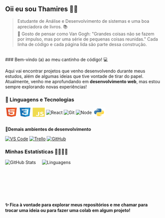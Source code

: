 ## Oii eu sou Thamires 👩🏽

> Estudante de Análise e Desenvolvimento de sistemas e uma boa apreciadora de livros. 📚 <br>
🦋 Gosto de pensar como Van Gogh: "Grandes coisas não se fazem por impulso, mas por uma série de pequenas coisas reunidas." Cada linha de código e cada página lida são parte dessa construção.
<br>
### Bem-vindo (a) ao meu cantinho de código! 💻  

Aqui vai encontrar projetos que venho desenvolvendo durante meus estudos, além de algumas ideias que tive vontade de tirar do papel.  
Atualmente, venho me aprofundando em **desenvolvimento web**, mas estou sempre explorando novas experiências!

### 👾 Linguagens e Tecnologias

<div style="display: inline_block">
  <img align="center" alt="Html" height="30" width="40"  src="https://raw.githubusercontent.com/devicons/devicon/master/icons/html5/html5-original.svg">
  <img align="center" alt="Css" height="30" width="40" src="https://raw.githubusercontent.com/devicons/devicon/master/icons/css3/css3-original.svg">
  <img align="center" alt="JavaScript" height="30" width="40" src="https://raw.githubusercontent.com/devicons/devicon/master/icons/javascript/javascript-plain.svg">
  <img align="center" alt="React" height="30" width="40" src="https://cdn.jsdelivr.net/gh/devicons/devicon@latest/icons/react/react-original.svg">
  <img align="center" alt="Git" height="30" width="40" src="https://cdn.jsdelivr.net/gh/devicons/devicon@latest/icons/git/git-original.svg">
  <img align="center" alt="Node" height="30" width="40" src="https://cdn.jsdelivr.net/gh/devicons/devicon@latest/icons/nodejs/nodejs-original.svg" />
  <img align="center" alt="Python" height="30" width="40" src="https://raw.githubusercontent.com/devicons/devicon/master/icons/python/python-original.svg">
</div>

<br>

🚀**Demais ambientes de desenvolvimento** 

[![VS Code](https://img.shields.io/badge/VS%20Code-007ACC?style=for-the-badge&logo=visual-studio-code&logoColor=white)](https://code.visualstudio.com/)
[![Trello](https://img.shields.io/badge/Trello-0052CC?style=for-the-badge&logo=trello&logoColor=white)](https://trello.com/)
[![GitHub](https://img.shields.io/badge/GitHub-181717?style=for-the-badge&logo=github&logoColor=white)](https://github.com/Thami078)
<div>

### Minhas Estatísticas 👩🏽‍💻🤖

<p align="left">
  <img height="180em" src="https://github-readme-stats.vercel.app/api?username=thami078&show_icons=true&theme=radical&include_all_commits=true" alt="GitHub Stats" style="padding-bottom: 100px;" />
  &nbsp;&nbsp;&nbsp;
  <img height="180em" src="https://github-readme-stats.vercel.app/api/top-langs/?username=thami078&theme=radical&layout=compact&custom_title=Technologies&langs_count=9"  alt="Linguagens" />
</p>


#### ✨ Fica à vontade para explorar meus repositórios e me chamar para trocar uma ideia ou para fazer uma colab em algum projeto!

<!-- temas dísponiveis : dark, radical, merko, gruvbox, tokyonight, onedark, cobalt, synthwave, highcontrast, dracula -->
